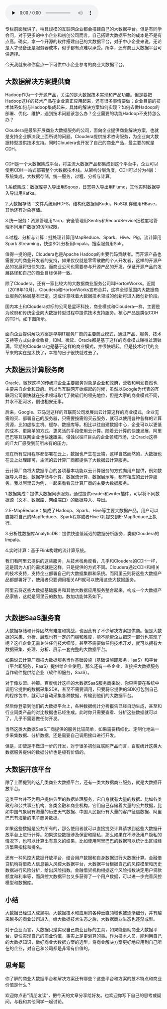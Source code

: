 <audio id="audio" title="29 | 盘点可供中小企业参考的商业大数据平台" controls="" preload="none"><source id="mp3" src="https://static001.geekbang.org/resource/audio/3f/8a/3ff59c6ba0ad341ebb9ffab6ab33ad8a.mp3"></audio>

专栏前面我讲了，稍具规模的互联网企业都会搭建自己的大数据平台。但是有同学会问，对于更多的中小企业和初创公司而言，自己搭建大数据平台的成本是不是有点高。确实，拿一个开源的软件搭建自己的大数据平台，对于中小企业来说，无论是人才储备还是服务器成本，似乎都有点难以承受。所幸，还有商业大数据平台可供选择。

今天我就来和你盘点一下可供中小企业参考的商业大数据平台。

## 大数据解决方案提供商

Hadoop作为一个开源产品，关注的是大数据技术实现和产品功能。但是要把Hadoop这样的技术产品在企业真正应用起来，还有很多事情要做：企业目前的技术体系如何与Hadoop集成起来，具体的解决方案如何实现？如何去做Hadoop的部署、优化、维护，遇到技术问题该怎么办？企业需要的功能Hadoop不支持怎么办？

Cloudera是最早开展商业大数据服务的公司，面向企业提供商业解决方案，也就是支持企业解决我上面所说的问题。Cloudera提供技术咨询服务，为企业向大数据转型提供技术支持。同时Cloudera也开发了自己的商业产品，最主要的就是CDH。

<img src="https://static001.geekbang.org/resource/image/0d/a5/0d39421894307c4b6098a031d8621ea5.png" alt="">

CDH是一个大数据集成平台，将主流大数据产品都集成到这个平台中，企业可以使用CDH一站式部署整个大数据技术栈。从架构分层角度，CDH可以分为4层：系统集成，大数据存储，统一服务，过程、分析与计算。

1.系统集成：数据库导入导出用Sqoop，日志导入导出用Flume，其他实时数据导入导出用Kafka。

2.大数据存储：文件系统用HDFS，结构化数据用Kudu，NoSQL存储用HBase，其他还有对象存储。

3.统一服务：资源管理用Yarn，安全管理用Sentry和RecordService细粒度地管理不同用户数据的访问权限。

4.过程、分析与计算：批处理计算用MapReduce、Spark、Hive、Pig，流计算用Spark Streaming，快速SQL分析用Impala，搜索服务用Solr。

值得一提的是，Cloudera也是Apache Hadoop的主要代码贡献者。而开源产品也需要大的商业开发者的支持，如果仅仅就是零零散散的个人开发者，这样的开源产品的发展将很快失控。而商业公司也需要参与开源产品的开发，保证开源产品的发展路径和自己的商业目标保持一致。

除了Cloudera，还有一家比较大的大数据商业服务公司叫HortonWorks。近期（2018年10月），Cloudera和HortonWorks宣布合并，这样全球范围内大数据商业服务的格局基本已定。这或许意味着大数据技术领域的创新将进入微创新阶段。

国内本土和Cloudera对标的公司是星环科技，商业模式和Cloudera一样，主要是为政府和传统企业向大数据转型过程中提供技术支持服务。核心产品是类似CDH的TDH，如下图所示。

<img src="https://static001.geekbang.org/resource/image/47/43/47b381b12b966b6276935814936ff443.png" alt="">

面向企业提供解决方案是早期IT服务厂商的主要商业模式，通过产品、服务、技术支持等方式向企业收费。IBM、微软、Oracle都是基于这样的商业模式赚得盆满钵满。早期的Cloudera也是基于这样的商业模式，并很快崛起。但是技术时代的变革来的实在是太快了，幸福的日子很快就过去了。

## 大数据云计算服务商

Oracle、微软这样的传统IT企业主要服务对象是企业和政府，营收和利润自然也主要来自企业和政府。所以当互联网开始崛起的时候，虽然以Google为代表的互联网公司很快就在技术领域取代了微软们的领先地位，但是大家的商业模式不同，井水不犯河水，倒也相安无事。

后来，Google、亚马逊这样的互联网公司发展出云计算这样的商业模式，企业无需购买、部署自己的服务器，只需要按需购买云服务，就可以使用各种各样的计算资源，比如虚拟主机、缓存、数据库等。相比以往自建数据中心，企业可以以更低的成本、更简单的方式、更灵活的手段使用云计算。随着云计算的快速发展，阿里巴巴等互联网企业也快速跟进，侵蚀以往IT巨头的企业领域市场，让Oracle这样的IT大厂感受到前所未有的压力。

现在所有应用程序都部署在云上，数据也产生在云端，这样自然而然的，大数据也在云上处理即可，主流的云计算厂商都提供了大数据云计算服务。

云计算厂商将大数据平台的各项基本功能以云计算服务的方式向用户提供，例如数据导入导出、数据存储与计算、数据流计算、数据展示等，都有相应的云计算服务。我以阿里云为例，一起来看看云计算厂商的主要大数据服务。

1.数据集成：提供大数据同步服务，通过提供reader和writer插件，可以将不同数据源（文本、数据库、网络端口）的数据导入、导出。

2.E-MapReduce：集成了Hadoop、Spark、Hive等主要大数据产品，用户可以直接将自己的MapReduce、Spark程序或者Hive QL提交到E-MapReduce上执行。

3.分析性数据库AnalyticDB：提供快速低延迟的数据分析服务，类似Cloudera的Impala。

4.实时计算：基于Flink构建的流计算系统。

我们看阿里云提供的这些服务，从技术栈角度看，几乎和Cloudera的CDH一样，这是因为人们的需求就是这样，只是提供的方式不同。Cloudera通过CDH和相关的技术支持，支持企业部署自己的大数据集群和系统。而阿里云则将这些大数据产品都部署好了，使用者只要调用相关API就可以使用这些大数据服务。

阿里云将这些大数据基础服务和其他大数据应用服务整合起来，构成一个大数据产品家族，这就是阿里云的数加。数加功能体系如下。

<img src="https://static001.geekbang.org/resource/image/37/8f/37f23cb538a0432fa16df37f1bd2648f.png" alt="">

## 大数据SaaS服务商

大数据存储和计算固然有难度和挑战，也因此有了不少解决方案提供商。但是大数据的采集、分析、展现也有一定的门槛和难度，能不能帮企业把这一部分也实现了呢？这样企业无需关注任何技术细节，甚至不需要做任何技术开发，就可以拥有大数据采集、处理、分析、展示一套完整的大数据平台。

如果说云计算厂商把大数据服务当作基础设施（基础设施即服务，IaaS）和平台（平台即服务，PaaS）提供给企业使用，那么还有一些企业，直接把大数据服务当作软件提供给企业（软件即服务，SaaS）。

对于像友盟、神策、百度统计这样的大数据SaaS服务商来说，你只需要在系统中调用它提供的数据采集SDK，甚至不需要调用，只要将它提供的SDK打包到自己的程序包中，就可以自动采集各种数据，传输到他们的大数据平台。

然后你登录到他们的大数据平台上，各种数据统计分析报告已经自动生成，甚至和行业同类产品的对比数据也已经生成。此时你只需要查看、分析这些数据就可以了，几乎不需要做任何开发。

当然这类大数据SaaS厂商提供的服务比较简单，如果需要精细化、定制化地进一步采集数据、分析数据，还是需要自己调用接口进行开发。

但是，即使是不做进一步的开发，对于很多初创互联网产品而言，百度统计这类大数据服务提供的数据分析也是极有价值的。

## 大数据开放平台

除了上面提到的这几类商业大数据平台，还有一类大数据商业服务，就是大数据开放平台。

这类平台并不为用户提供典型的数据处理服务，它自身就有大量的数据。比如各类政府和公共事业机构、各类金融和商业机构，它们自己存储着大量的公共数据，比如中国气象局有海量的历史天气数据、中国人民银行有大量的客户征信数据、阿里巴巴有海量的电子商务数据。

如果这些数据是公共所有的，那么使用者就可以直接提交计算请求到这些大数据开放平台上进行计算。如果这些数据涉及保密和隐私，那么如果在不涉及用户隐私的情况下，也可以计算出有意义的结果，比如使用阿里巴巴的数据可以统计出区域经济繁荣指标和排名。

还有一种风控大数据开放平台，结合用户数据和自身数据进行大数据计算。金融借贷机构将借款人信息输入风控大数据平台，大数据平台根据自己的风控模型和历史数据进行风险分析，给出风险指数。金融借贷机构根据这个风险指数决定用户贷款额度和利率等，而风控大数据平台又多获得了一个用户数据，可以进一步完善风控模型和数据库。

## 小结

大数据已经进入成熟期，大数据技术和应用的各种垂直领域也被逐渐细分，并有越来越多的商业公司进入，继大数据技术生态之后，大数据商业生态也逐渐成型。

对于企业而言，大数据只是实现自己商业目标的工具，如果能借助商业大数据平台，更快实现自己的商业价值，事实上是更划算的事。作为技术人员，能利用自己的大数据知识，做好商业大数据方案的选型，将商业解决方案更好地应用到自己所在的企业，对自己和公司都是非常有价值的。

## 思考题

你了解的商业大数据平台和解决方案还有哪些？这些平台和方案的技术特点和商业价值是什么？

欢迎你点击“请朋友读”，把今天的文章分享给好友。也欢迎你写下自己的思考或疑问，与我和其他同学一起讨论。
